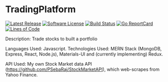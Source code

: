# TradingPlatform
[![Latest Release](https://img.shields.io/github/release/psebaraj/TradingPlatform.svg?style=for-the-badge)](https://github.com/psebaraj/TradingPlatform/releases)
[![Software License](https://img.shields.io/badge/license-MIT-brightgreen.svg?style=for-the-badge)](/LICENSE)
[![Build Status](https://img.shields.io/github/workflow/status/psebaraj/TradingPlatform/Go?style=for-the-badge)](https://github.com/PSebaRaj/TradingPlatform/actions/workflows/go.yml)
[![Go ReportCard](https://goreportcard.com/badge/github.com/psebaraj/TradingPlatform?style=for-the-badge)](https://goreportcard.com/report/psebaraj/TradingPlatform)
[![Lines of Code](https://img.shields.io/tokei/lines/github/psebaraj/TradingPlatform?style=for-the-badge)](https://github.com/psebaraj/TradingPlatform/actions)

Description: Trade stocks to built a portfolio

Languages Used: Javascript.
Technologies Used: MERN Stack (MongoDB, Express, React, Node.js), Materials-UI and (currently implementing) Redux.

API Used: My own Stock Market data API (https://github.com/PSebaRaj/StockMarketAPI), which web-scrapes from Yahoo Finance.
